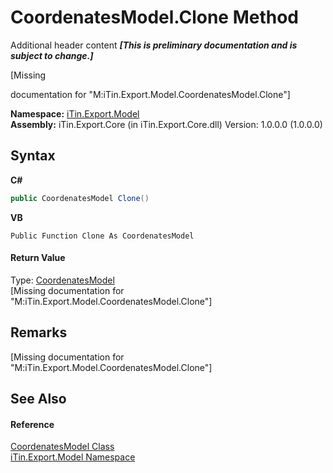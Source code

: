 # CoordenatesModel.Clone Method 
Additional header content _**\[This is preliminary documentation and is subject to change.\]**_

\[Missing <summary> documentation for "M:iTin.Export.Model.CoordenatesModel.Clone"\]

**Namespace:**&nbsp;<a href="ef57ffcc-e95e-b212-5a46-9aa6f5a3511f">iTin.Export.Model</a><br />**Assembly:**&nbsp;iTin.Export.Core (in iTin.Export.Core.dll) Version: 1.0.0.0 (1.0.0.0)

## Syntax

**C#**<br />
``` C#
public CoordenatesModel Clone()
```

**VB**<br />
``` VB
Public Function Clone As CoordenatesModel
```


#### Return Value
Type: <a href="76a76b9c-eb95-ce3a-12fc-e68cb48f65e8">CoordenatesModel</a><br />\[Missing <returns> documentation for "M:iTin.Export.Model.CoordenatesModel.Clone"\]

## Remarks
\[Missing <remarks> documentation for "M:iTin.Export.Model.CoordenatesModel.Clone"\]

## See Also


#### Reference
<a href="76a76b9c-eb95-ce3a-12fc-e68cb48f65e8">CoordenatesModel Class</a><br /><a href="ef57ffcc-e95e-b212-5a46-9aa6f5a3511f">iTin.Export.Model Namespace</a><br />
